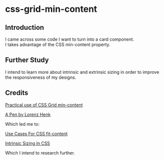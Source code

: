# css-grid-min-content 

## Introduction  

I came across some code I want to turn into a card component.  
I takes advantage of the CSS min-content property.  

## Further Study  

I intend to learn more about intrinsic and extrinsic sizing 
in order to improve the responsiveness of my designs.


## Credits  

[Practical use of CSS Grid min-content](https://til.cybertec-postgresql.com/post/2019-09-15-Practical-use-of-CSS-Grid-min-content/)  

[A Pen by Lorenz Henk](https://codepen.io/lorenzhenk/pen/dybKKMO?editors=1100)  

Which led me to:  

[Use Cases For CSS fit-content](https://ishadeed.com/snippet/fit-content/)   

[Intrinsic Sizing In CSS](https://ishadeed.com/article/intrinsic-sizing-in-css/)   

Which I intend to research further.  


